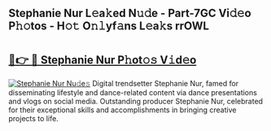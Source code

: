 ## Stephanie Nur L𝚎a𝚔ed N𝚞𝚍e - Part-7GC Vi𝚍𝚎o P𝚑𝚘tos - H𝚘𝚝 O𝚗𝚕yf𝚊ns L𝚎a𝚔s rrOWL

# <h2><a href="http://kf2da03.oniu.top/?m=Stephanie+Nur">🔗👉 🔴 Stephanie Nur P𝚑ot𝚘𝚜 V𝚒d𝚎o</a></h2>

[![Stephanie Nur Nu𝚍e𝚜](https://i.imgur.com/0qMVB7G.gif)](http://kf2da03.oniu.top/?m=Stephanie+Nur)
Digital trendsetter Stephanie Nur, famed for disseminating lifestyle and dance-related content via dance presentations and vlogs on social media. Outstanding producer Stephanie Nur, celebrated for their exceptional skills and accomplishments in bringing creative projects to life.  
